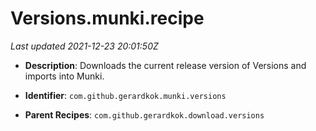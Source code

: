 # Versions.munki.recipe

_Last updated 2021-12-23 20:01:50Z_

- **Description**: Downloads the current release version of Versions and imports into Munki.

- **Identifier**: `com.github.gerardkok.munki.versions`

- **Parent Recipes**: `com.github.gerardkok.download.versions`
